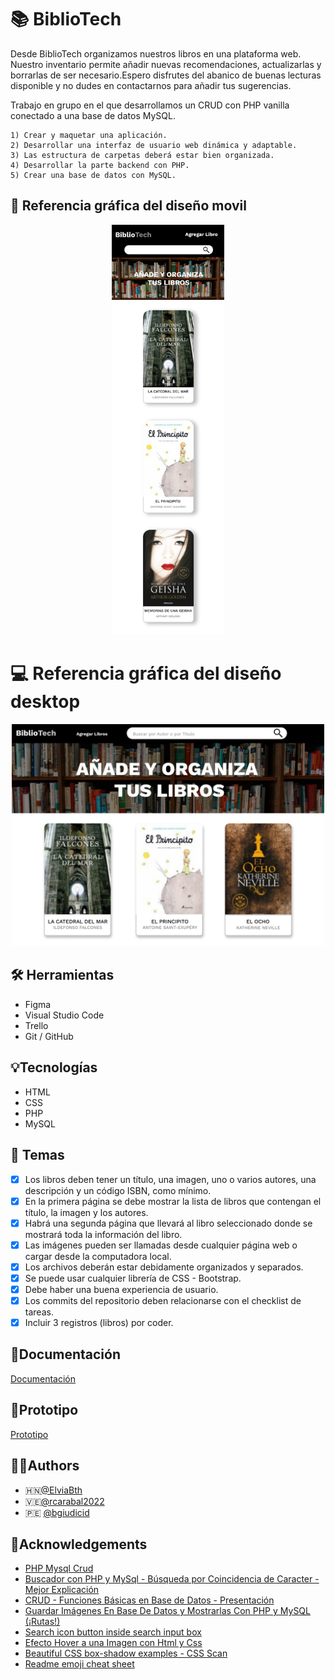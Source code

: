 # :books: BiblioTech  

Desde BiblioTech organizamos nuestros libros en una plataforma web. Nuestro inventario permite añadir nuevas recomendaciones, actualizarlas y borrarlas de ser necesario.Espero disfrutes del abanico de buenas lecturas disponible y no dudes en contactarnos para añadir tus sugerencias.

Trabajo en grupo en el que desarrollamos un CRUD con PHP vanilla conectado a una base de datos MySQL.   
      
    1) Crear y maquetar una aplicación.   
    2) Desarrollar una interfaz de usuario web dinámica y adaptable.
    3) Las estructura de carpetas deberá estar bien organizada.   
    4) Desarrollar la parte backend con PHP.   
    5) Crear una base de datos con MySQL.        
   
## :iphone: Referencia gráfica del diseño movil

<p align="center"><img width="180" alt="nombre" src="https://github.com/Fem-BiblioTech/bibliotech/blob/main/assets/project_img/movil.png"></p>

# :computer: Referencia gráfica del diseño desktop

<p align="center"><img width="500" alt="nombre" src="https://github.com/Fem-BiblioTech/bibliotech/blob/main/assets/project_img/escritorio.png"></p>

## :hammer_and_wrench: Herramientas
- Figma
- Visual Studio Code
- Trello
- Git / GitHub     

## :bulb:Tecnologías
- HTML
- CSS
- PHP
- MySQL     
  
## :orange_book: Temas
* [x] Los libros deben tener un título, una imagen, uno o varios autores, una descripción y un código ISBN, como mínimo. 
* [x] En la primera página se debe mostrar la lista de libros que contengan el título, la imagen y los autores. 
* [x] Habrá una segunda página que llevará al libro seleccionado donde se mostrará toda la información del libro.
* [x] Las imágenes pueden ser llamadas desde cualquier página web o cargar desde la computadora local.
* [x] Los archivos deberán estar debidamente organizados y separados.
* [x] Se puede usar cualquier librería de CSS - Bootstrap.
* [x] Debe haber una buena experiencia de usuario.
* [x] Los commits del repositorio deben relacionarse con el checklist de tareas.
* [x] Incluir 3 registros (libros) por coder.   
  
## :ledger:Documentación

[Documentación](https://factoriaf5.notion.site/Biblioteca-ace270257b804f508b3e9a93a0cc6693)

## :blue_book:Prototipo

[Prototipo](https://www.figma.com/proto/hlFpTtoIP0QdTLRPsmCSLq/Biblioteca?node-id=27%3A101&scaling=min-zoom&page-id=0%3A1&starting-point-node-id=16%3A3)

## :raising_hand_woman:Authors

- :honduras:[@ElviaBth](https://github.com/ElviaBth)
- :venezuela:[@rcarabal2022](https://github.com/rcarabal2022)
- :peru: [@bgiudicid](https://github.com/bgiudicid)     

## :blue_book:Acknowledgements

- [PHP Mysql Crud](https://www.youtube.com/watch?v=pn2v9lPakHQ)
- [Buscador con PHP y MySql - Búsqueda por Coincidencia de Caracter - Mejor Explicación](https://www.youtube.com/watch?v=NaXYJd4XO8g)
- [CRUD - Funciones Básicas en Base de Datos - Presentación](https://youtu.be/aJOdjubj5jo)  
- [Guardar Imágenes En Base De Datos y Mostrarlas Con PHP y MySQL (¡Rutas!)](https://youtu.be/I2Z2q5fxSZ4) 
- [Search icon button inside search input box](https://youtu.be/vkV9GSYaExI) 
- [Efecto Hover a una Imagen con Html y Css](https://youtu.be/Z5MoBm99w1Q)
- [Beautiful CSS box-shadow examples - CSS Scan](https://getcssscan.com/css-box-shadow-examples)
- [Readme emoji cheat sheet](https://github.com/ikatyang/emoji-cheat-sheet/blob/master/README.md)

